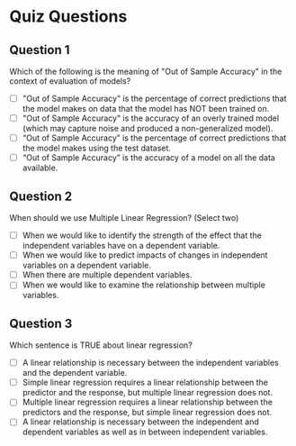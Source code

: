 # Quiz Questions

## Question 1
Which of the following is the meaning of "Out of Sample Accuracy" in the context of evaluation of models?

- [ ] "Out of Sample Accuracy" is the percentage of correct predictions that the model makes on data that the model has NOT been trained on.
- [ ] "Out of Sample Accuracy" is the accuracy of an overly trained model (which may capture noise and produced a non-generalized model).
- [ ] “Out of Sample Accuracy” is the percentage of correct predictions that the model makes using the test dataset.
- [ ] “Out of Sample Accuracy” is the accuracy of a model on all the data available.

## Question 2
When should we use Multiple Linear Regression? (Select two)

- [ ] When we would like to identify the strength of the effect that the independent variables have on a dependent variable.
- [ ] When we would like to predict impacts of changes in independent variables on a dependent variable.
- [ ] When there are multiple dependent variables.
- [ ] When we would like to examine the relationship between multiple variables.

## Question 3
Which sentence is TRUE about linear regression?

- [ ] A linear relationship is necessary between the independent variables and the dependent variable.
- [ ] Simple linear regression requires a linear relationship between the predictor and the response, but multiple linear regression does not.
- [ ] Multiple linear regression requires a linear relationship between the predictors and the response, but simple linear regression does not.
- [ ] A linear relationship is necessary between the independent and dependent variables as well as in between independent variables.
